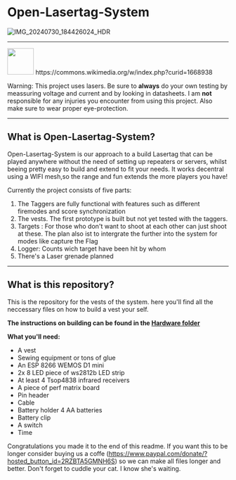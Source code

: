 # Open-Lasertag-System

![IMG_20240730_184426024_HDR](https://github.com/user-attachments/assets/27b891ee-4c65-43ff-a6c3-d3fcef2a91dc)



----

<img src="https://github.com/user-attachments/assets/9b382106-baaf-4b78-8249-ecbceb030ddd" width="60">
https://commons.wikimedia.org/w/index.php?curid=1668938

Warning: This project uses lasers. Be sure to **always** do your own testing by meassuring voltage and current and by looking in datasheets. I am **not** responsible for any injuries you encounter from using this project. Also make sure to wear proper eye-protection. 

----




<h2>What is Open-Lasertag-System?</h2>
Open-Lasertag-System is our approach to a build Lasertag that can be played anywhere without the need of setting up repeaters or servers, whilst beeing pretty easy to build and extend to fit your needs. It works decentral using a WIFI mesh,so the range and fun extends the more players you have!

Currently the project consists of five parts:

 1. The Taggers are fully functional with features such as different firemodes and score synchronization
 2. The vests. The first prototype is built but not yet tested with the taggers.
 3. Targets : For those who don't want to shoot at each other can just shoot at these. The plan also ist to intergrate the further into the system for modes like capture the Flag
 4. Logger: Counts wich target have been hit by whom 
 5. There's a Laser grenade planned

----

<h2>What is this repository?</h2>

This is the repository for the vests of the system. here you'll find all the neccessary files on how to build a vest your self.

 **The instructions on building can be found in the <a href="https://github.com/CheatingBoy6890/Open-Lasertag-System-Vest/tree/main/Hardware">Hardware folder</a>**

**What you'll need:**

 - A vest
 - Sewing equipment or tons of glue
 - An ESP 8266 WEMOS D1 mini
 - 2x 8 LED piece of ws2812b LED strip
 - At least 4 Tsop4838 infrared receivers
 - A piece of perf matrix board
 - Pin header
 - Cable
 - Battery holder 4 AA batteries
 - Battery clip
 - A switch
 - Time


Congratulations you made it to the end of this readme. If you want this to be longer consider buying us a coffe (https://www.paypal.com/donate/?hosted_button_id=2RZBTA5GMNH6S) so we can make all files longer and better. Don't forget to cuddle your cat. I know she's waiting.
